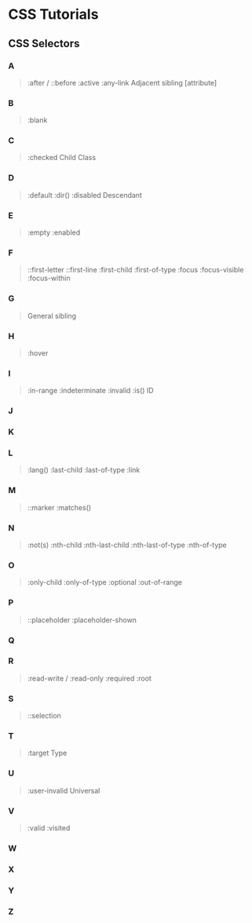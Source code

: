 # CSS Tutorials

## [](https://github.com/venkatsamuthiram/css/blob/master/README.md#css-selectors)CSS Selectors

### A

>:after / ::before
>:active
>:any-link
>Adjacent sibling
>[attribute]
 
### B

>:blank

### C

>:checked
>Child
>Class

### D

>:default
>:dir()
>:disabled
>Descendant
 

### E

>:empty
>:enabled

### F

>::first-letter
>::first-line
>:first-child
>:first-of-type
>:focus
>:focus-visible
>:focus-within

### G

>General sibling

### H

>:hover

### I

>:in-range
>:indeterminate
>:invalid
>:is()
>ID

### J

### K

### L

>:lang()
>:last-child
>:last-of-type
>:link

### M

>::marker
>:matches()  

### N

>:not(s)
>:nth-child
>:nth-last-child
>:nth-last-of-type
>:nth-of-type

### O

>:only-child
>:only-of-type
>:optional
>:out-of-range

### P

>::placeholder
>:placeholder-shown

### Q

### R

>:read-write / :read-only
>:required
>:root

### S

>::selection
 
### T

>:target
>Type
 

### U

>:user-invalid
>Universal

### V

>:valid
>:visited
  
### W

### X

### Y

### Z
